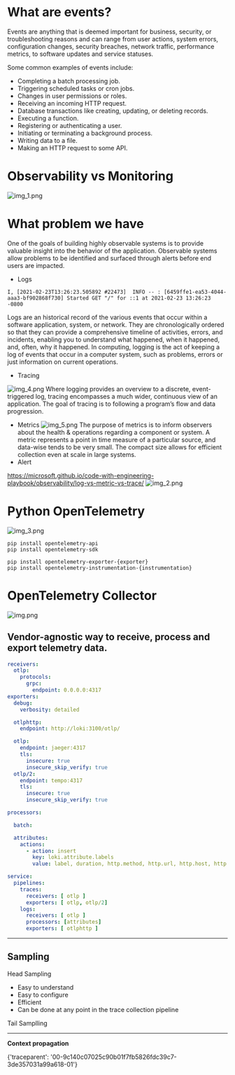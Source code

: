 # What are events?

Events are anything that is deemed important for business, security, or troubleshooting reasons and can range from user actions, system errors, configuration changes, security breaches, network traffic, performance metrics, to software updates and service statuses.

Some common examples of events include:

- Completing a batch processing job.
- Triggering scheduled tasks or cron jobs.
- Changes in user permissions or roles.
- Receiving an incoming HTTP request.
- Database transactions like creating, updating, or deleting records.
- Executing a function.
- Registering or authenticating a user.
- Initiating or terminating a background process.
- Writing data to a file.
- Making an HTTP request to some API.

# Observability vs Monitoring
![img_1.png](imgs/telemetry/img_1.png)

# What problem we have
One of the goals of building highly observable systems is to provide valuable insight into the behavior of the application. Observable systems allow problems to be identified and surfaced through alerts before end users are impacted.

- Logs

``` 
I, [2021-02-23T13:26:23.505892 #22473]  INFO -- : [6459ffe1-ea53-4044-aaa3-bf902868f730] Started GET "/" for ::1 at 2021-02-23 13:26:23 -0800
```

Logs are an historical record of the various events that occur within a software application, system, or network. They are chronologically ordered so that they can provide a comprehensive timeline of activities, errors, and incidents, enabling you to understand what happened, when it happened, and, often, why it happened.
In computing, logging is the act of keeping a log of events that occur in a computer system, such as problems, errors or just information on current operations.
- Tracing

![img_4.png](imgs/telemetry/img_4.png)
Where logging provides an overview to a discrete, event-triggered log, tracing encompasses a much wider, continuous view of an application. The goal of tracing is to following a program’s flow and data progression.
- Metrics
![img_5.png](imgs/telemetry/img_5.png)
The purpose of metrics is to inform observers about the health & operations regarding a component or system. A metric represents a point in time measure of a particular source, and data-wise tends to be very small. The compact size allows for efficient collection even at scale in large systems.
- Alert

https://microsoft.github.io/code-with-engineering-playbook/observability/log-vs-metric-vs-trace/
![img_2.png](imgs/telemetry/img_2.png)




# Python OpenTelemetry


![img_3.png](imgs/telemetry/img_3.png)

```commandline
pip install opentelemetry-api
pip install opentelemetry-sdk
```

```commandline
pip install opentelemetry-exporter-{exporter}
pip install opentelemetry-instrumentation-{instrumentation}
```


# OpenTelemetry Collector
![img.png](imgs/telemetry/img.png)

## Vendor-agnostic way to receive, process and export telemetry data.

``` yml
receivers:
  otlp:
    protocols:
      grpc:
        endpoint: 0.0.0.0:4317
exporters:
  debug:
    verbosity: detailed

  otlphttp:
    endpoint: http://loki:3100/otlp/

  otlp:
    endpoint: jaeger:4317
    tls:
      insecure: true
      insecure_skip_verify: true
  otlp/2:
    endpoint: tempo:4317
    tls:
      insecure: true
      insecure_skip_verify: true

processors:

  batch:

  attributes:
    actions:
      - action: insert
        key: loki.attribute.labels
        value: label, duration, http.method, http.url, http.host, http.client_ip, http.user_agent, http.request_id, http.status_code, iam.user_id

service:
  pipelines:
    traces:
      receivers: [ otlp ]
      exporters: [ otlp, otlp/2]
    logs:
      receivers: [ otlp ]
      processors: [attributes]
      exporters: [ otlphttp ]

```

---

## Sampling

Head Sampling
- Easy to understand
- Easy to configure
- Efficient
- Can be done at any point in the trace collection pipeline

Tail Samplling

--- 

**Context propagation** 

{'traceparent': '00-9c140c07025c90b01f7fb5826fdc39c7-3de357031a99a618-01'}
